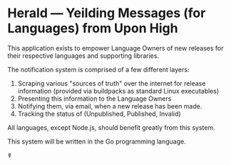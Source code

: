 # Herald — Yeilding Messages (for Languages) from Upon High

This application exists to empower Language Owners of new releases for their
respective languages and supporting libraries.

The notification system is comprised of a few different layers:

1. Scraping various "sources of truth" over the internet for release information (provided via buildpacks as standard Linux executables)
2. Presenting this information to the Language Owners
3. Notifying them, via email, when a new release has been made.
4. Tracking the status of (Unpublished, Published, Invalid)

All languages, except Node.js, should benefit greatly from this system.

This system will be written in the Go programming language.

☤